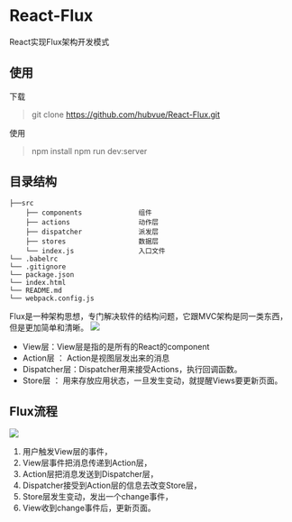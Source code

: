 # React-Flux
React实现Flux架构开发模式
## 使用
下载
> git clone https://github.com/hubvue/React-Flux.git

使用
> npm install
> npm run dev:server


## 目录结构
```
├──src
    ├── components              组件
    ├── actions                 动作层
    ├── dispatcher              派发层
    ├── stores                  数据层
    └── index.js                入口文件
└── .babelrc               
└── .gitignore              
└── package.json 
└── index.html 
└── README.md                  
└── webpack.config.js  
``` 
Flux是一种架构思想，专门解决软件的结构问题，它跟MVC架构是同一类东西，但是更加简单和清晰。
![](https://user-gold-cdn.xitu.io/2019/3/25/169b4d6a56ee3b0c?w=602&h=174&f=png&s=16756)
- View层：View层是指的是所有的React的component
- Action层 ： Action是视图层发出来的消息
- Dispatcher层：Dispatcher用来接受Actions，执行回调函数。
- Store层 ： 用来存放应用状态，一旦发生变动，就提醒Views要更新页面。

## Flux流程

![](https://user-gold-cdn.xitu.io/2019/3/25/169b4e67567b69db?w=492&h=366&f=png&s=96241)
1. 用户触发View层的事件，
2. View层事件把消息传递到Action层，
3. Action层把消息发送到Dispatcher层，
4. Dispatcher接受到Action层的信息去改变Store层，
5. Store层发生变动，发出一个change事件，
6. View收到change事件后，更新页面。
